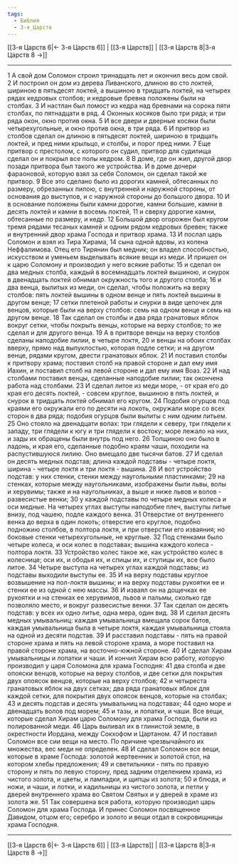 ```yaml
---
tags:
  - Библия
  - 3-я_Царств
---
```

[[3-я Царств 6|← 3-я Царств 6]] | [[3-я Царств]] | [[3-я Царств 8|3-я Царств 8 →]]

---
1 А свой дом Соломон строил тринадцать лет и окончил весь дом свой.
2 И построил он дом из дерева Ливанского, длиною во сто локтей, шириною в пятьдесят локтей, а вышиною в тридцать локтей, на четырех рядах кедровых столбов; и кедровые бревна положены были на столбах.
3 И настлан был помост из кедра над бревнами на сорока пяти столбах, по пятнадцати в ряд.
4 Оконных косяков было три ряда; и три ряда окон, окно против окна.
5 И все двери и дверные косяки были четырехугольные, и окно против окна, в три ряда.
6 И притвор из столбов сделал он длиною в пятьдесят локтей, шириною в тридцать локтей, и пред ними крыльцо, и столбы, и порог пред ними.
7 Еще притвор с престолом, с которого он судил, притвор для судилища сделал он и покрыл все полы кедром.
8 В доме, где он жил, другой двор позади притвора был такого же устройства. И в доме дочери фараоновой, которую взял за себя Соломон, он сделал такой же притвор.
9 Все это сделано было из дорогих камней, обтесанных по размеру, обрезанных пилою, с внутренней и наружной стороны, от основания до выступов, и с наружной стороны до большого двора.
10 И в основание положены были камни дорогие, камни большие, камни в десять локтей и камни в восемь локтей,
11 и сверху дорогие камни, обтесанные по размеру, и кедр.
12 Большой двор огорожен был кругом тремя рядами тесаных камней и одним рядом кедровых бревен; также и внутренний двор храма Господа и притвор храма.
13 И послал царь Соломон и взял из Тира Хирама,
14 сына одной вдовы, из колена Неффалимова. Отец его Тирянин был медник; он владел способностью, искусством и уменьем выделывать всякие вещи из меди. И пришел он к царю Соломону и производил у него всякие работы:
15 и сделал он два медных столба, каждый в восемнадцать локтей вышиною, и снурок в двенадцать локтей обнимал окружность того и другого столба;
16 и два венца, вылитых из меди, он сделал, чтобы положить на верху столбов: пять локтей вышины в одном венце и пять локтей вышины в другом венце;
17 сетки плетеной работы и снурки в виде цепочек для венцов, которые были на верху столбов: семь на одном венце и семь на другом венце.
18 Так сделал он столбы и два ряда гранатовых яблок вокруг сетки, чтобы покрыть венцы, которые на верху столбов; то же сделал и для другого венца.
19 А в притворе венцы на верху столбов сделаны наподобие лилии, в четыре локтя,
20 и венцы на обоих столбах вверху, прямо над выпуклостью, которая подле сетки; и на другом венце, рядами кругом, двести гранатовых яблок.
21 И поставил столбы к притвору храма; поставил столб на правой стороне и дал ему имя Иахин, и поставил столб на левой стороне и дал ему имя Воаз.
22 И над столбами поставил венцы, сделанные наподобие лилии; так окончена работа над столбами.
23 И сделал литое из меди море, - от края его до края его десять локтей, - совсем круглое, вышиною в пять локтей, и снурок в тридцать локтей обнимал его кругом.
24 Подобия огурцов под краями его окружали его по десяти на локоть, окружали море со всех сторон в два ряда; подобия огурцов были вылиты с ним одним литьем.
25 Оно стояло на двенадцати волах: три глядели к северу, три глядели к западу, три глядели к югу и три глядели к востоку; море лежало на них, и зады их обращены были внутрь под него.
26 Толщиною оно было в ладонь, и края его, сделанные подобно краям чаши, походили на распустившуюся лилию. Оно вмещало две тысячи батов.
27 И сделал он десять медных подстав; длина каждой подставы - четыре локтя, ширина - четыре локтя и три локтя - вышина.
28 И вот устройство подстав: у них стенки, стенки между наугольными пластинками;
29 на стенках, которые между наугольниками, изображены были львы, волы и херувимы; также и на наугольниках, а выше и ниже львов и волов - развесистые венки;
30 у каждой подставы по четыре медных колеса и оси медные. На четырех углах выступы наподобие плеч, выступы литые внизу, под чашею, подле каждого венка.
31 Отверстие от внутреннего венка до верха в один локоть; отверстие его круглое, подобно подножию столбов, в полтора локтя, и при отверстии его изваяния; но боковые стенки четырехугольные, не круглые.
32 Под стенками было четыре колеса, и оси колес в подставах; вышина каждого колеса - полтора локтя.
33 Устройство колес такое же, как устройство колес в колеснице; оси их, и ободья их, и спицы их, и ступицы их, все было литое.
34 Четыре выступа на четырех углах каждой подставы; из подставы выходили выступы ее.
35 И на верху подставы круглое возвышение на пол-локтя вышины; и на верху подставы рукоятки ее и стенки ее из одной с нею массы.
36 И изваял он на дощечках ее рукоятки и на стенках ее херувимов, львов и пальмы, сколько где позволяло место, и вокруг развесистые венки.
37 Так сделал он десять подстав: у всех их одно литье, одна мера, один вид.
38 И сделал десять медных умывальниц: каждая умывальница вмещала сорок батов, каждая умывальница была в четыре локтя, каждая умывальница стояла на одной из десяти подстав.
39 И расставил подставы - пять на правой стороне храма и пять на левой стороне храма, а море поставил на правой стороне храма, на восточно-южной стороне.
40 И сделал Хирам умывальницы и лопатки и чаши. И кончил Хирам всю работу, которую производил у царя Соломона для храма Господня:
41 два столба и две опояски венцов, которые на верху столбов, и две сетки для покрытия двух опоясок венцов, которые на верху столбов;
42 и четыреста гранатовых яблок на двух сетках; два ряда гранатовых яблок для каждой сетки, для покрытия двух опоясок венцов, которые на столбах;
43 и десять подстав и десять умывальниц на подставах;
44 одно море и двенадцать волов под морем;
45 и тазы, и лопатки, и чаши. Все вещи, которые сделал Хирам царю Соломону для храма Господа, были из полированной меди.
46 Царь выливал их в глинистой земле, в окрестности Иордана, между Сокхофом и Цартаном.
47 И поставил Соломон все сии вещи на место. По причине чрезвычайного их множества, вес меди не определен.
48 И сделал Соломон все вещи, которые в храме Господа: золотой жертвенник и золотой стол, на котором хлебы предложения;
49 и светильники - пять по правую сторону и пять по левую сторону, пред задним отделением храма, из чистого золота, и цветы, и лампадки, и щипцы из золота;
50 и блюда, и ножи, и чаши, и лотки, и кадильницы из чистого золота, и петли у дверей внутреннего храма во Святом Святых и у дверей в храме из золота же.
51 Так совершена вся работа, которую производил царь Соломон для храма Господа. И принес Соломон посвященное Давидом, отцом его; серебро и золото и вещи отдал в сокровищницы храма Господня.

---
[[3-я Царств 6|← 3-я Царств 6]] | [[3-я Царств]] | [[3-я Царств 8|3-я Царств 8 →]]